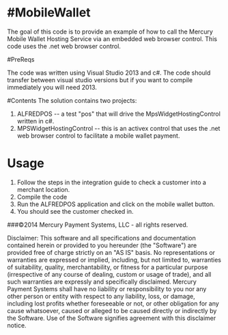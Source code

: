 #MobileWallet
============

The goal of this code is to provide an example of how to call the Mercury Mobile Wallet Hosting Service via an embedded web browser control.  This code uses the .net web browser control.

#PreReqs

The code was written using Visual Studio 2013 and c#.  The code should transfer between visual studio versions but if you want to compile immediately you will need 2013.

#Contents
The solution contains two projects:

1. ALFREDPOS -- a test "pos" that will drive the MpsWidgetHostingControl written in c#.
2. MPSWidgetHostingControl -- this is an activex control that uses the .net web browser control to facilitate a mobile wallet payment.

# Usage

1. Follow the steps in the integration guide to check a customer into a merchant location.
2. Compile the code
3. Run the ALFREDPOS application and click on the mobile wallet button.
4. You should see the customer checked in.


###©2014 Mercury Payment Systems, LLC - all rights reserved.

Disclaimer:
This software and all specifications and documentation contained herein or provided to you hereunder (the "Software") are provided free of charge strictly on an "AS IS" basis. No representations or warranties are expressed or implied, including, but not limited to, warranties of suitability, quality, merchantability, or fitness for a particular purpose (irrespective of any course of dealing, custom or usage of trade), and all such warranties are expressly and specifically disclaimed. Mercury Payment Systems shall have no liability or responsibility to you nor any other person or entity with respect to any liability, loss, or damage, including lost profits whether foreseeable or not, or other obligation for any cause whatsoever, caused or alleged to be caused directly or indirectly by the Software. Use of the Software signifies agreement with this disclaimer notice.
